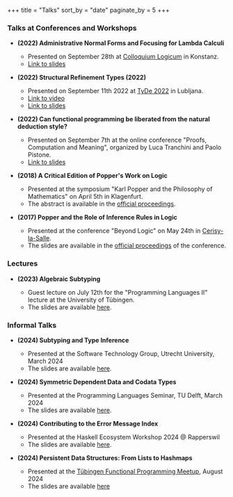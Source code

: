 +++
title = "Talks"
sort_by = "date"
paginate_by = 5
+++

### Talks at Conferences and Workshops

- **(2022) Administrative Normal Forms and Focusing for Lambda Calculi**

  + Presented on September 28th at [Colloquium Logicum](https://colloquiumlogicum2020.com/) in Konstanz.
  + [Link to slides](./LC2022.pdf)

- **(2022) Structural Refinement Types (2022)**

  + Presented on September 11th 2022 at [TyDe 2022](https://icfp22.sigplan.org/home/tyde-2022) in Lubljana.
  + [Link to video](https://www.youtube.com/watch?v=MB7RNFTo7do)
  + [Link to slides](./StructuralRefinementTypes.pdf)

- **(2022) Can functional programming be liberated from the natural deduction style?**

  + Presented on September 7th at the online conference "Proofs, Computation and Meaning", organized by Luca Tranchini and Paolo Pistone.
  + [Link to slides](./PCM2022.pdf)

- **(2018) A Critical Edition of Popper's Work on Logic**

  + Presented at the symposium "Karl Popper and the Philosophy of Mathematics" on April 5th in Klagenfurt.
  + The abstract is available in the [official proceedings](https://www.aau.at/wp-content/uploads/2018/06/KPF_NL-4_1_Proceedings_final.pdf).

- **(2017) Popper and the Role of Inference Rules in Logic**

  + Presented at the conference "Beyond Logic" on May 24th in [Cerisy-la-Salle](http://www.ccic-cerisy.asso.fr/).
  + The slides are available in the [official proceedings](http://dx.doi.org/10.15496/publikation-18676) of the conference.


### Lectures

- **(2023) Algebraic Subtyping**

  + Guest lecture on July 12th for the "Programming Languages II" lecture at the University of Tübingen.
  + The slides are available [here](./12-algebraic-subtyping.generated.pdf).

### Informal Talks

- **(2024) Subtyping and Type Inference**

  + Presented at the Software Technology Group, Utrecht University, March 2024
  + The slides are available [here](./Utrecht24.pdf).

- **(2024) Symmetric Dependent Data and Codata Types**

  + Presented at the Programming Languages Seminar, TU Delft, March 2024
  + The slides are available [here](./Delft2024.pdf).

- **(2024) Contributing to the Error Message Index**

  + Presented at the Haskell Ecosystem Workshop 2024 @ Rapperswil
  + The slides are available [here](./ErrorIndex.pdf).

- **(2024) Persistent Data Structures: From Lists to Hashmaps**

  + Presented at the [Tübingen Functional Programming Meetup](https://tu-lambda.github.io), August 2024
  + The slides are available [here](./VortragHAMT.pdf)
